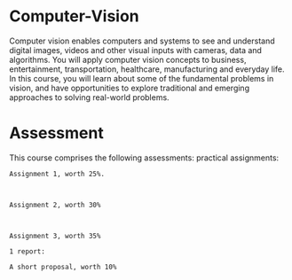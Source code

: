# Computer-Vision

Computer vision enables computers and systems to see and understand digital images, videos and other visual inputs with cameras, data and algorithms. You will apply computer vision concepts to business, entertainment, transportation, healthcare, manufacturing and everyday life. In this course, you will learn about some of the fundamental problems in vision, and have opportunities to explore traditional and emerging approaches to solving real-world problems.

# Assessment
This course comprises the following assessments:
    practical assignments: 



  
    Assignment 1, worth 25%.


    
    Assignment 2, worth 30%


    
    Assignment 3, worth 35%

    1 report:
    
    A short proposal, worth 10%
